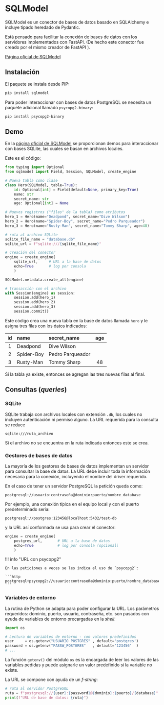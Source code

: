 # SQLModel

SQLModel es un conector de bases de datos basado en SQLAlchemy e incluye tipado heredado de Pydantic.

Está pensado para facilitar la conexión de bases de datos con los servidores implementados con FastAPI.
(De hecho este conector
fue creado por el mismo creador de FastAPI
).

[Página oficial de SQLModel](https://sqlmodel.tiangolo.com/)


## Instalación

El paquete se instala desde PIP:

```bash
pip install sqlmodel
```

Para poder interaccionar con bases de datos PostgreSQL
se necesita un paquete adicional llamado `psycopg2-binary`:

```bash
pip install psycopg2-binary
```


## Demo 


En la [página oficial de SQLModel](https://sqlmodel.tiangolo.com/tutorial/create-db-and-table/) se proporcionan demos
para interaccionar con bases SQLite,
las cuales se basan en archivos locales.

Este es el código:

```py
from typing import Optional
from sqlmodel import Field, Session, SQLModel, create_engine

# Nueva tabla como clase
class Hero(SQLModel, table=True):
    id: Optional[int] = Field(default=None, primary_key=True)
    name: str
    secret_name: str
    age: Optional[int] = None

# Nuevos registros ("filas" de la tabla) como atributos
hero_1 = Hero(name="Deadpond", secret_name="Dive Wilson")
hero_2 = Hero(name="Spider-Boy", secret_name="Pedro Parqueador")
hero_3 = Hero(name="Rusty-Man", secret_name="Tommy Sharp", age=48)

# ruta al archivo SQLite
sqlite_file_name = "database.db"  
sqlite_url = f"sqlite:///{sqlite_file_name}"  

# creación del conector
engine = create_engine(
    sqlite_url,     # URL a la base de datos
    echo=True       # log por consola
    )  

SQLModel.metadata.create_all(engine)

# transacción con el archivo
with Session(engine) as session:
    session.add(hero_1)
    session.add(hero_2)
    session.add(hero_3)
    session.commit()
```

Este código crea una nueva tabla en la base de datos
llamada `hero`
y le asigna tres filas con los datos indicados:


|**id** |**name**| **secret_name**| **age**|
|:---:|:---|:----|:---:|
|1	|Deadpond	|Dive Wilson	| |
|2	|Spider-Boy	|Pedro Parqueador|	|
|3	|Rusty-Man	|Tommy Sharp	  | 48|


Si la tabla ya existe,
entonces se agregan las tres nuevas filas al final.


## Consultas (*queries*)

### SQLite

SQLite trabaja con archivos locales
con extensión `.db`,
los cuales no incluyen autenticación
ni permiso alguno.
La URL requerida para la consulta se reduce

```http
sqlite:///ruta_archivo
```

Si el archivo no se encuentra en la ruta indicada
entonces este se crea.


### Gestores de bases de datos

La mayoría de los gestores de bases de datos
implementan un servidor para consultar la base de datos.
La URL debe incluir
toda la información necesaria para la conexión,
incluyendo el nombre del driver requerido.

En el caso de tener un servidor PostgreSQL
la petición queda como:

```http
postgresql://usuario:contraseña@dominio:puerto/nombre_database
```

Por ejemplo,
una conexión típica en el equipo local 
y con el puerto predeterminado sería:

```http
postgresql://postgres:123456@localhost:5432/test-db
```

y la URL así conformada se usa para crear el conector:

```py
engine = create_engine(
    postgres_url,       # URL a la base de datos
    echo=True           # log por consola (opcional)
    )
```

!!! info "URL con psycopg2"

    En las peticiones a veces se les indica el uso de `psycopg2`:

    ```http
    postgresql+psycopg2://usuario:contraseña@dominio:puerto/nombre_database
    ```


### Variables de entorno

La rutina de Python 
se adapta para poder configurar la URL.
Los parámetros requeridos:
dominio, puerto, usuario, contraseña, etc.
son pasados con ayuda de variables de entorno
precargadas en la *shell*:

```py
import os

# Lectura de variables de entorno - con valores predefinidos
user     = os.getenv("USUARIO_POSTGRES" , default='postgres')
password = os.getenv("PASSW_POSTGRES"   , default='123456'  )
# ...
```
La función `getenv()` del módulo `os`
es la encargada de leer los valores de las variables pedidas
y puede asignarle un valor predefinido si la variable no existe.

La URL se compone con ayuda de un *f-string*:
```py
# ruta al servidor PostgreSQL
ruta = f"postgresql://{user}:{password}@{dominio}:{puerto}/{database}"
print(f"URL de base de datos: {ruta}")
```



